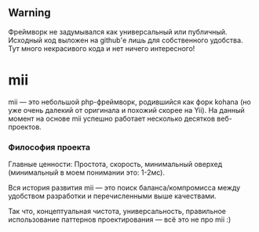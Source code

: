## Warning

Фреймворк не задумывался как универсальный или публичный. Исходный код выложен на github'е лишь для собственного удобства.
Тут много некрасивого кода и нет ничего интересного!

# mii

mii — это небольшой php-фреймворк, родившийся как форк kohana (но уже очень далекий от оригинала и похожий скорее на Yii). 
На данный момент на основе mii успешно работает несколько десятков веб-проектов. 

### Философия проекта
Главные ценности: Простота, скорость, минимальный оверхед (минимальный в моем понимании это: 1-2мс). 

Вся история развития mii — это поиск баланса/компромисса между удобством разработки и перечисленными выше качествами. 

Так что, концептуальная чистота, универсальность, правильное использование паттернов проектирования — всё это не про mii :)
